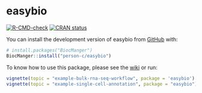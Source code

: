 
<!-- README.md is generated from README.Rmd. Please edit that file -->

# easybio

<!-- badges: start -->

[![R-CMD-check](https://github.com/person-c/easybio/actions/workflows/check-standard.yaml/badge.svg)](https://github.com/person-c/easybio/actions/workflows/check-standard.yaml)
[![CRAN
status](https://www.r-pkg.org/badges/version/easybio)](https://CRAN.R-project.org/package=easybio)
<!-- badges: end -->

You can install the development version of easybio from
[GitHub](https://github.com/) with:

``` r
# install.packages("BiocManger")
BiocManger::install("person-c/easybio")
```

To know how to use this package, please see the
[wiki](https://github.com/person-c/easybio/wiki) or run:

``` r
vignette(topic = "example-bulk-rna-seq-workflow", package = 'easybio')
vignette(topic = "example-single-cell-annotation", package = "easybio")
```
